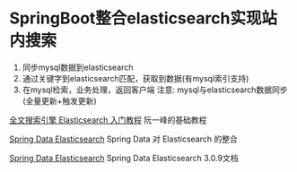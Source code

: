 # SpringBoot整合elasticsearch实现站内搜索

1. 同步mysql数据到elasticsearch
2. 通过关键字到elasticsearch匹配，获取到数据(有mysql索引支持)
3. 在mysql检索，业务处理，返回客户端
注意: mysql与elasticsearch数据同步(全量更新+触发更新)

[全文搜索引擎 Elasticsearch 入门教程](http://www.ruanyifeng.com/blog/2017/08/elasticsearch.html)
阮一峰的基础教程

[Spring Data Elasticsearch](https://github.com/spring-projects/spring-data-elasticsearch)
Spring Data 对 Elasticsearch 的整合

[Spring Data Elasticsearch](https://docs.spring.io/spring-data/elasticsearch/docs/current/reference/html/)
Spring Data Elasticsearch 3.0.9文档

